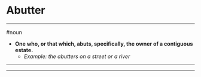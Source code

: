# Abutter
---
#noun
- **One who, or that which, abuts, specifically, the owner of a contiguous estate.**
	- _Example: the abutters on a street or a river_
---
---
